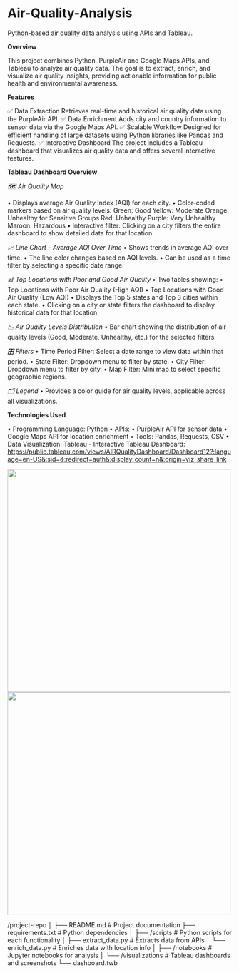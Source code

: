 # Air-Quality-Analysis
Python-based air quality data analysis using APIs and Tableau.

**Overview**

This project combines Python, PurpleAir and Google Maps APIs, and Tableau to analyze air quality data. The goal is to extract, enrich, and visualize air quality insights, providing actionable information for public health and environmental awareness.

**Features**

✅ Data Extraction
Retrieves real-time and historical air quality data using the PurpleAir API.
✅ Data Enrichment
Adds city and country information to sensor data via the Google Maps API.
✅ Scalable Workflow
Designed for efficient handling of large datasets using Python libraries like Pandas and Requests.
✅ Interactive Dashboard
The project includes a Tableau dashboard that visualizes air quality data and offers several interactive features.

**Tableau Dashboard Overview**

*🗺️ Air Quality Map*

• Displays average Air Quality Index (AQI) for each city.
• Color-coded markers based on air quality levels:
Green: Good
Yellow: Moderate
Orange: Unhealthy for Sensitive Groups
Red: Unhealthy
Purple: Very Unhealthy
Maroon: Hazardous
• Interactive filter: Clicking on a city filters the entire dashboard to show detailed data for that location.

*📈 Line Chart – Average AQI Over Time*
• Shows trends in average AQI over time.
• The line color changes based on AQI levels.
• Can be used as a time filter by selecting a specific date range.

*📊 Top Locations with Poor and Good Air Quality*
• Two tables showing:
  • Top Locations with Poor Air Quality (High AQI)
  • Top Locations with Good Air Quality (Low AQI)
• Displays the Top 5 states and Top 3 cities within each state.
• Clicking on a city or state filters the dashboard to display historical data for that location.

*📉 Air Quality Levels Distribution*
• Bar chart showing the distribution of air quality levels (Good, Moderate, Unhealthy, etc.) for the selected filters.

*🎛️ Filters*
• Time Period Filter: Select a date range to view data within that period.
• State Filter: Dropdown menu to filter by state.
• City Filter: Dropdown menu to filter by city.
• Map Filter: Mini map to select specific geographic regions.

*🗂️ Legend*
• Provides a color guide for air quality levels, applicable across all visualizations.


**Technologies Used**

• Programming Language: Python
• APIs:
  • PurpleAir API for sensor data
  • Google Maps API for location enrichment
• Tools: Pandas, Requests, CSV
• Data Visualization: Tableau - Interactive Tableau Dashboard: https://public.tableau.com/views/AIRQualityDashboard/Dashboard12?:language=en-US&:sid=&:redirect=auth&:display_count=n&:origin=viz_share_link


<img src="https://github.com/user-attachments/assets/b33e7a59-84f2-4d12-b9d3-ad80a1b831f5" width="500px" />

<img src="https://github.com/user-attachments/assets/3ff244bc-e557-4904-828a-b5e07c041d22" width="500px" />



/project-repo
│
├── README.md           # Project documentation
├── requirements.txt    # Python dependencies
│
├── /scripts            # Python scripts for each functionality
│   ├── extract_data.py # Extracts data from APIs
│   └── enrich_data.py  # Enriches data with location info
│
├── /notebooks          # Jupyter notebooks for analysis
│
└── /visualizations     # Tableau dashboards and screenshots
    └── dashboard.twb
